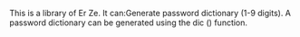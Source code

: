 This is a library of Er Ze.
It can:Generate password dictionary (1-9 digits).
A password dictionary can be generated using the dic () function.
